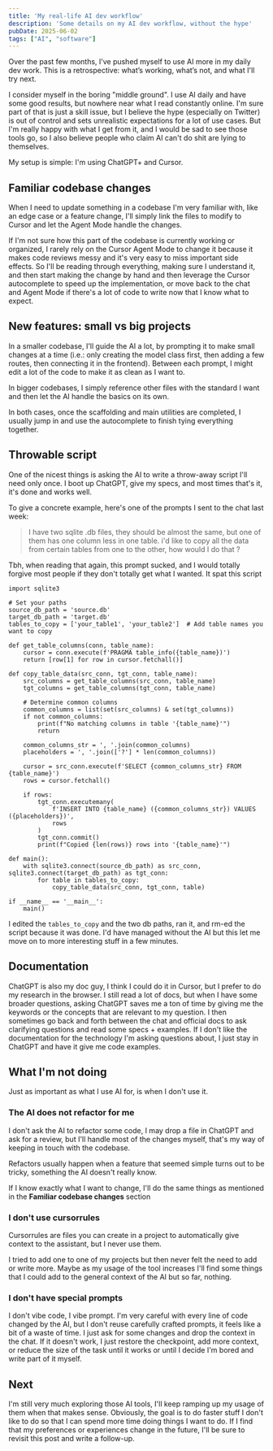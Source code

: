 ```yaml
---
title: 'My real-life AI dev workflow'
description: 'Some details on my AI dev workflow, without the hype'
pubDate: 2025-06-02
tags: ["AI", "software"]
---
```


Over the past few months, I’ve pushed myself to use AI more in my daily dev work. This is a retrospective: what’s working, what’s not, and what I'll try next.

I consider myself in the boring "middle ground". I use AI daily and have some good results, but nowhere near what I read constantly online. I'm sure part of that is just a skill issue, but I believe the hype (especially on Twitter) is out of control and sets unrealistic expectations for a lot of use cases.
But I'm really happy with what I get from it, and I would be sad to see those tools go, so I also believe people who claim AI can't do shit are lying to themselves. 

My setup is simple: I'm using ChatGPT+ and Cursor.

## Familiar codebase changes

When I need to update something in a codebase I'm very familiar with, like an edge case or a feature change, I'll simply link the files to modify to Cursor and let the Agent Mode handle the changes. 

If I'm not sure how this part of the codebase is currently working or organized, I rarely rely on the Cursor Agent Mode to change it because it makes code reviews messy and it's very easy to miss important side effects.
So I'll be reading through everything, making sure I understand it, and then start making the change by hand and then leverage the Cursor autocomplete to speed up the implementation, or move back to the chat and Agent Mode if there's a lot of code to write now that I know what to expect.

## New features: small vs big projects

In a smaller codebase, I'll guide the AI a lot, by prompting it to make small changes at a time (i.e.: only creating the model class first, then adding a few routes, then connecting it in the frontend). Between each prompt, I might edit a lot of the code to make it as clean as I want to.

In bigger codebases, I simply reference other files with the standard I want and then let the AI handle the basics on its own. 

In both cases, once the scaffolding and main utilities are completed, I usually jump in and use the autocomplete to finish tying everything together.

## Throwable script

One of the nicest things is asking the AI to write a throw-away script I'll need only once. I boot up ChatGPT, give my specs, and most times that's it, it's done and works well.

To give a concrete example, here's one of the prompts I sent to the chat last week:

> I have two sqlite .db files, they should be almost the same, but one of them has one column less in one table. i'd like to copy all the data from certain tables from one to the other, how would I do that ?

Tbh, when reading that again, this prompt sucked, and I would totally forgive most people if they don't totally get what I wanted. It spat this script

```
import sqlite3

# Set your paths
source_db_path = 'source.db'
target_db_path = 'target.db'
tables_to_copy = ['your_table1', 'your_table2']  # Add table names you want to copy

def get_table_columns(conn, table_name):
    cursor = conn.execute(f'PRAGMA table_info({table_name})')
    return [row[1] for row in cursor.fetchall()]

def copy_table_data(src_conn, tgt_conn, table_name):
    src_columns = get_table_columns(src_conn, table_name)
    tgt_columns = get_table_columns(tgt_conn, table_name)

    # Determine common columns
    common_columns = list(set(src_columns) & set(tgt_columns))
    if not common_columns:
        print(f"No matching columns in table '{table_name}'")
        return

    common_columns_str = ', '.join(common_columns)
    placeholders = ', '.join(['?'] * len(common_columns))

    cursor = src_conn.execute(f'SELECT {common_columns_str} FROM {table_name}')
    rows = cursor.fetchall()

    if rows:
        tgt_conn.executemany(
            f'INSERT INTO {table_name} ({common_columns_str}) VALUES ({placeholders})',
            rows
        )
        tgt_conn.commit()
        print(f"Copied {len(rows)} rows into '{table_name}'")

def main():
    with sqlite3.connect(source_db_path) as src_conn, sqlite3.connect(target_db_path) as tgt_conn:
        for table in tables_to_copy:
            copy_table_data(src_conn, tgt_conn, table)

if __name__ == '__main__':
    main()
```

I edited the `tables_to_copy` and the two db paths, ran it, and rm-ed the script because it was done. I'd have managed without the AI but this let me move on to more interesting stuff in a few minutes.

## Documentation

ChatGPT is also my doc guy, I think I could do it in Cursor, but I prefer to do my research in the browser. I still read a lot of docs, but when I have some broader questions, asking ChatGPT saves me a ton of time by giving me the keywords or the concepts that are relevant to my question. I then sometimes go back and forth between the chat and official docs to ask clarifying questions and read some specs + examples. 
If I don't like the documentation for the technology I'm asking questions about, I just stay in ChatGPT and have it give me code examples.

## What I'm not doing

Just as important as what I use AI for, is when I don't use it.

### The AI does not refactor for me

I don't ask the AI to refactor some code, I may drop a file in ChatGPT and ask for a review, but I'll handle most of the changes myself, that's my way of keeping in touch with the codebase.

Refactors usually happen when a feature that seemed simple turns out to be tricky, something the AI doesn't really know.

If I know exactly what I want to change, I'll do the same things as mentioned in the **Familiar codebase changes** section

### I don't use cursorrules

Cursorrules are files you can create in a project to automatically give context to the assistant, but I never use them.

I tried to add one to one of my projects but then never felt the need to add or write more. Maybe as my usage of the tool increases I'll find some things that I could add to the general context of the AI but so far, nothing.

### I don't have special prompts

I don't vibe code, I vibe prompt. I'm very careful with every line of code changed by the AI, but I don't reuse carefully crafted prompts, it feels like a bit of a waste of time. I just ask for some changes and drop the context in the chat. If it doesn't work, I just restore the checkpoint, add more context, or reduce the size of the task until it works or until I decide I'm bored and write part of it myself. 

## Next

I'm still very much exploring those AI tools, I'll keep ramping up my usage of them when that makes sense. Obviously, the goal is to do faster stuff I don't like to do so that I can spend more time doing things I want to do. If I find that my preferences or experiences change in the future, I'll be sure to revisit this post and write a follow-up.